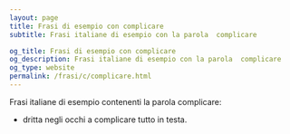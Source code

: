```yaml
---
layout: page
title: Frasi di esempio con complicare 
subtitle: Frasi italiane di esempio con la parola  complicare

og_title: Frasi di esempio con complicare 
og_description: Frasi italiane di esempio con la parola  complicare
og_type: website
permalink: /frasi/c/complicare.html
---
```


Frasi italiane di esempio contenenti la parola complicare:


- dritta negli occhi a complicare tutto in testa.
